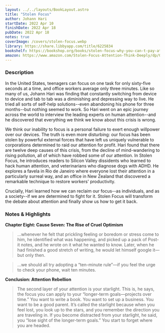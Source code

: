```yaml
---
layout: ../../layouts/BookLayout.astro
title: "Stolen Focus"
author: Johann Hari
startDate: 2022 Apr 10
finishDate: 2022 Apr 18
pubDate: 2022 Apr 18
notes: true
coverImage: /covers/stolen-focus.webp
library: https://share.libbyapp.com/title/6225834
bookshelf: https://bookshop.org/books/stolen-focus-why-you-can-t-pay-attention-and-how-to-think-deeply-again/9780593138519
amazon: https://www.amazon.com/Stolen-Focus-Attention-Think-Deeply/dp/0593138511
---
```


### Description
In the United States, teenagers can focus on one task for only sixty-five seconds at a time, and office workers average only three minutes. Like so many of us, Johann Hari was finding that constantly switching from device to device and tab to tab was a diminishing and depressing way to live. He tried all sorts of self-help solutions--even abandoning his phone for three months--but nothing seemed to work. So Hari went on an epic journey across the world to interview the leading experts on human attention--and he discovered that everything we think we know about this crisis is wrong.

We think our inability to focus is a personal failure to exert enough willpower over our devices. The truth is even more disturbing: our focus has been stolen by powerful external forces that have left us uniquely vulnerable to corporations determined to raid our attention for profit. Hari found that there are twelve deep causes of this crisis, from the decline of mind-wandering to rising pollution, all of which have robbed some of our attention. In Stolen Focus, he introduces readers to Silicon Valley dissidents who learned to hack human attention, and veterinarians who diagnose dogs with ADHD. He explores a favela in Rio de Janeiro where everyone lost their attention in a particularly surreal way, and an office in New Zealand that discovered a remarkable technique to restore workers' productivity.

Crucially, Hari learned how we can reclaim our focus--as individuals, and as a society--if we are determined to fight for it. Stolen Focus will transform the debate about attention and finally show us how to get it back.

### Notes & Highlights
**Chapter Eight: Cause Seven: The Rise of Cruel Optimism**
> …whenever he felt that prickling feeling or boredom or stress come to him, he identified what was happening, and picked up a pack of Post-it notes, and he wrote on it what he wanted to know. Later, when he had finished a good stretch of writing, he would let himself google it—but only then.

> …we should all try adopting a “ten-minute rule”—if you feel the urge to check your phone, wait ten minutes.

**Conclusion: Attention Rebellion**
> The second layer of your attention is your starlight. This is, he says, the focus you can apply to your “longer-term goals—projects over time.” You want to write a book. You want to set up a business. You want to be a good parent. It’s called the starlight because when you feel lost, you look up to the stars, and you remember the direction you are traveling in. If you become distracted from your starlight, he said, you “lose sight of the longer-term goals.” You start to forget where you are headed.  
